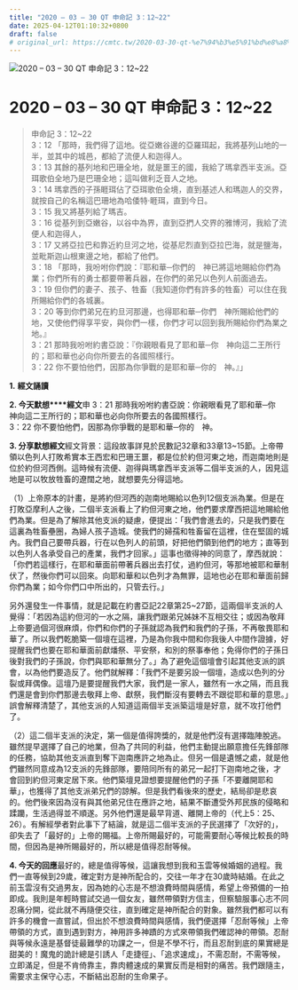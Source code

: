 ```yaml
---
title: "2020 – 03 – 30 QT 申命記 3：12~22"
date: 2025-04-12T01:10:32+0800
draft: false
# original_url: https://cmtc.tw/2020-03-30-qt-%e7%94%b3%e5%91%bd%e8%a8%98-3%ef%bc%9a1222
---
```


![2020 – 03 – 30 QT 申命記 3：12~22](/images/qt.jpg   "2020 – 03 – 30 QT 申命記 3：12~22")

# 2020 – 03 – 30 QT 申命記 3：12~22

> 申命記 3：12~22  
> 3：12 「那時，我們得了這地。從亞嫩谷邊的亞羅珥起，我將基列山地的一半，並其中的城邑，都給了流便人和迦得人。  
> 3：13 其餘的基列地和巴珊全地，就是噩王的國，我給了瑪拿西半支派。亞珥歌伯全地乃是巴珊全地；這叫做利乏音人之地。  
> 3：14 瑪拿西的子孫睚珥佔了亞珥歌伯全境，直到基述人和瑪迦人的交界，就按自己的名稱這巴珊地為哈倭特‧睚珥，直到今日。  
> 3：15 我又將基列給了瑪吉。  
> 3：16 從基列到亞嫩谷，以谷中為界，直到亞捫人交界的雅博河，我給了流便人和迦得人，  
> 3：17 又將亞拉巴和靠近約旦河之地，從基尼烈直到亞拉巴海，就是鹽海，並毗斯迦山根東邊之地，都給了他們。  
> 3：18 「那時，我吩咐你們說：『耶和華─你們的　神已將這地賜給你們為業；你們所有的勇士都要帶著兵器，在你們的弟兄以色列人前面過去。  
> 3：19 但你們的妻子、孩子、牲畜（我知道你們有許多的牲畜）可以住在我所賜給你們的各城裏。  
> 3：20 等到你們弟兄在約旦河那邊，也得耶和華─你們　神所賜給他們的地，又使他們得享平安，與你們一樣，你們才可以回到我所賜給你們為業之地。』  
> 3：21 那時我吩咐約書亞說：『你親眼看見了耶和華─你　神向這二王所行的；耶和華也必向你所要去的各國照樣行。  
> 3：22 你不要怕他們，因那為你爭戰的是耶和華─你的　神。』」

**1.** **經文誦讀**

**2. 今天默想****經文**申 3：21 那時我吩咐約書亞說：你親眼看見了耶和華─你　神向這二王所行的；耶和華也必向你所要去的各國照樣行。  
3：22 你不要怕他們，因那為你爭戰的是耶和華─你的　神。

**3. 分享默想經文**經文背景：這段故事詳見於民數記32章和33章13~15節。上帝帶領以色列人打敗希實本王西宏和巴珊王噩，都是位於約但河東之地，而迦南地則是位於約但河西側。這時候有流便、迦得與瑪拿西半支派等二個半支派的人，因見這地是可以牧放牲畜的遼闊之地，就想要先分得這地。

（1）上帝原本的計畫，是將約但河西的迦南地賜給以色列12個支派為業。但是在打敗亞摩利人之後，二個半支派看上了約但河東之地，他們要求摩西把這地賜給他們為業。但是為了解除其他支派的疑慮，便提出：「我們會進去的，只是我們要在這裏為牲畜壘圈，為婦人孩子造城。使我們的婦孺和牲畜留在這裡，住在堅固的城內。我們自己要帶兵器，行在以色列人的前頭，好把他們領到他們的地方；直等到以色列人各承受自己的產業，我們才回家。」這事也徵得神的同意了，摩西就說：「你們若這樣行，在耶和華面前帶著兵器出去打仗，過約但河，等那地被耶和華制伏了，然後你們可以回來。向耶和華和以色列才為無罪，這地也必在耶和華面前歸你們為業；如今你們口中所出的，只管去行。」

另外還發生一件事情，就是記載在約書亞記22章第25~27節，這兩個半支派的人覺得：「若因為這約但河的一水之隔，讓我們跟弟兄姊妹不互相交往；或因為敬拜上帝要過個河很麻煩，你們和你們的子孫就認為我們和我們的子孫，不再敬畏耶和華了。所以我們乾脆築一個壇在這裡，乃是為你我中間和你我後人中間作證據，好提醒我們也要在耶和華面前獻燔祭、平安祭，和別的祭事奉他；免得你們的子孫日後對我們的子孫說，你們與耶和華無分了。」為了避免這個壇會引起其他支派的誤會，以為他們要造反了。他們就解釋：「我們不是要另設一個壇，造成以色列的分裂或拜偶像。這壇乃是要提醒我們大家，我們是一家人，雖然有一水之隔，而且我們還是會到你們那邊去敬拜上帝、獻祭，我們斷沒有要轉去不跟從耶和華的意思。」誤會解釋清楚了，其他支派的人知道這兩個半支派築這壇是好意，就不攻打他們了。

（2）這二個半支派的決定，第一個是值得誇獎的，就是他們沒有選擇臨陣脫逃。雖然提早選擇了自己的地業，但為了共同的利益，他們主動提出願意擔任先鋒部隊的任務，協助其他支派直到奪下迦南應許之地為止。但另一個是遺憾之處，就是他們雖然同意成為12支派的先鋒部隊，要陪同所有的弟兄一起打下迦南地之後，才會回到約但河東定居下來。他們築壇見證想要提醒他們的子孫「不要離開耶和華」，也獲得了其他支派弟兄們的諒解。但是我們看後來的歷史，結局卻是悲哀的。他們後來因為沒有與其他弟兄住在應許之地，結果不斷遭受外邦民族的侵略和蹂躪，生活過得並不順遂。另外他們還是最早背道、離開上帝的（代上5：25、26）。有解經學者對此事下了結論，就是這二個半支派的子民選擇了「次好的」，卻失去了「最好的」上帝的賜福。上帝所賜最好的，可能需要耐心等候比較長的時間，但因為是神所賜最好的，所以總是值得忍耐等候。

**4. 今天的回應**最好的，總是值得等候，這讓我想到我和玉雲等候婚姻的過程。我們一直等候到29歲，確定對方是神所配合的，交往一年才在30歲時結婚。在此之前玉雲沒有交過男友，因為她的心志是不想浪費時間與感情，希望上帝預備的一拍即成。我則是年輕時嘗試交過一個女友，雖然帶領對方信主，但察驗服事心志不同忍痛分開，從此就不再隨便交往，直到確定是神所配合的對象。雖然我們都可以有許多的機會一直嘗試，但出於不想浪費時間與感情，我們便選擇「忍耐等候」上帝帶領的方式，直到遇到對方，神用許多神蹟的方式來帶領我們確認神的帶領。忍耐與等候永遠是基督徒最難學的功課之一，但是不學不行，而且忍耐到底的果實總是甜美的！魔鬼的詭計總是引誘人「走捷徑」、「追求速成」，不需忍耐，不需等候，立即滿足，但是不肯倚靠主，靠肉體速成的果實反而是相對的痛苦。我們跟隨主，需要求主保守心志，不斷結出忍耐的生命果子。